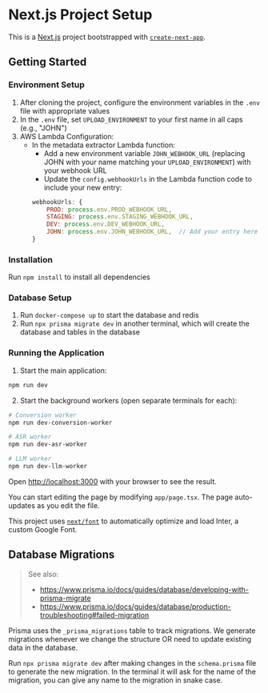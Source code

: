 # Next.js Project Setup

This is a [Next.js](https://nextjs.org/) project bootstrapped with [`create-next-app`](https://github.com/vercel/next.js/tree/canary/packages/create-next-app).

## Getting Started

### Environment Setup

1. After cloning the project, configure the environment variables in the `.env` file with appropriate values
2. In the `.env` file, set `UPLOAD_ENVIRONMENT` to your first name in all caps (e.g., "JOHN")
3. AWS Lambda Configuration:
   - In the metadata extractor Lambda function:
     - Add a new environment variable `JOHN_WEBHOOK_URL` (replacing JOHN with your name matching your `UPLOAD_ENVIRONMENT`) with your webhook URL
     - Update the `config.webhookUrls` in the Lambda function code to include your new entry:
     ```javascript
     webhookUrls: {
         PROD: process.env.PROD_WEBHOOK_URL,
         STAGING: process.env.STAGING_WEBHOOK_URL,
         DEV: process.env.DEV_WEBHOOK_URL,
         JOHN: process.env.JOHN_WEBHOOK_URL,  // Add your entry here matching your UPLOAD_ENVIRONMENT
     }
     ```

### Installation

Run `npm install` to install all dependencies

### Database Setup

1. Run `docker-compose up` to start the database and redis
2. Run `npx prisma migrate dev` in another terminal, which will create the database and tables in the database

### Running the Application

1. Start the main application:
```bash
npm run dev
```

2. Start the background workers (open separate terminals for each):
```bash
# Conversion worker
npm run dev-conversion-worker

# ASR worker
npm run dev-asr-worker

# LLM worker
npm run dev-llm-worker
```

Open [http://localhost:3000](http://localhost:3000) with your browser to see the result.

You can start editing the page by modifying `app/page.tsx`. The page auto-updates as you edit the file.

This project uses [`next/font`](https://nextjs.org/docs/basic-features/font-optimization) to automatically optimize and load Inter, a custom Google Font.

## Database Migrations

> See also:
>
> - https://www.prisma.io/docs/guides/database/developing-with-prisma-migrate
> - https://www.prisma.io/docs/guides/database/production-troubleshooting#failed-migration

Prisma uses the `_prisma_migrations` table to track migrations. We generate migrations whenever we change the structure OR need to update existing data in the database.

Run `npx prisma migrate dev` after making changes in the `schema.prisma` file to generate the new migration. In the terminal it will ask for the name of the migration, you can give any name to the migration in snake case.